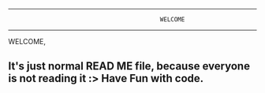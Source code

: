 -------------------------------------------------------------------------------------------------

                                               WELCOME 

-------------------------------------------------------------------------------------------------

WELCOME,

It's just normal READ ME file, because everyone is not reading it :> 
Have Fun with code.
-------------------------------------------------------------------------------------------------

